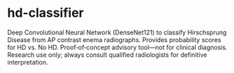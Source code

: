 # hd-classifier
Deep Convolutional Neural Network (DenseNet121) to classify Hirschsprung Disease from AP contrast enema radiographs. Provides probability scores for HD vs. No HD. Proof‐of‐concept advisory tool—not for clinical diagnosis. Research use only; always consult qualified radiologists for definitive interpretation.
